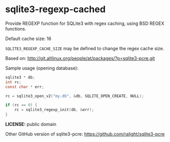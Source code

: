 # sqlite3-regexp-cached

Provide REGEXP function for SQLite3 with regex caching, using BSD REGEX functions.

Default cache size: 16

`SQLITE3_REGEXP_CACHE_SIZE` may be defined to change the regex cache size.

Based on: <http://git.altlinux.org/people/at/packages/?p=sqlite3-pcre.git>

Sample usage (opening database):
```c
sqlite3 * db;
int rc;
const char * err;

rc = sqlite3_open_v2("my.db", &db, SQLITE_OPEN_CREATE, NULL);

if (rc == 0) {
    rc = sqlite3_regexp_init(db, &err);
}
```

**LICENSE:** public domain

Other GitHub version of sqlite3-pcre: <https://github.com/ralight/sqlite3-pcre>
